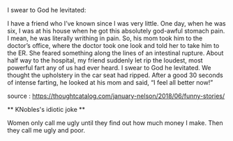 I swear to God he levitated: 

I have a friend who I’ve known since I was very little. One day, when he was six, I was at his house when he got this absolutely god-awful stomach pain. I mean, he was literally writhing in pain. So, his mom took him to the doctor’s office, where the doctor took one look and told her to take him to the ER. She feared something along the lines of an intestinal rupture. About half way to the hospital, my friend suddenly let rip the loudest, most powerful fart any of us had ever heard. I swear to God he levitated. We thought the upholstery in the car seat had ripped. After a good 30 seconds of intense farting, he looked at his mom and said, “I feel all better now!” 

source : https://thoughtcatalog.com/january-nelson/2018/06/funny-stories/

** KNobles's idiotic joke **

Women only call me ugly until they find out how much money I make.
Then they call me ugly and poor.


